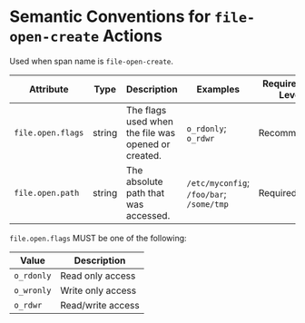 # Semantic Conventions for `file-open-create` Actions

Used when span name is `file-open-create`.

<!-- semconv contrast.action.span.file-open-create(full) -->

| Attribute         | Type   | Description                                         | Examples                                 | Requirement Level |
| ----------------- | ------ | --------------------------------------------------- | ---------------------------------------- | ----------------- |
| `file.open.flags` | string | The flags used when the file was opened or created. | `o_rdonly`; `o_rdwr`                     | Recommended       |
| `file.open.path`  | string | The absolute path that was accessed.                | `/etc/myconfig`; `/foo/bar`; `/some/tmp` | Required          |

`file.open.flags` MUST be one of the following:

| Value      | Description       |
| ---------- | ----------------- |
| `o_rdonly` | Read only access  |
| `o_wronly` | Write only access |
| `o_rdwr`   | Read/write access |

<!-- endsemconv -->
